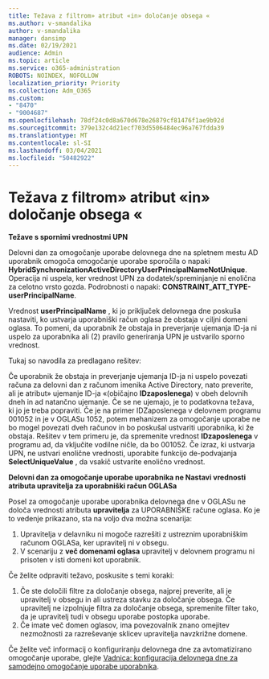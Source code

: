 ```yaml
---
title: Težava z filtrom» atribut «in» določanje obsega «
ms.author: v-smandalika
author: v-smandalika
manager: dansimp
ms.date: 02/19/2021
audience: Admin
ms.topic: article
ms.service: o365-administration
ROBOTS: NOINDEX, NOFOLLOW
localization_priority: Priority
ms.collection: Adm_O365
ms.custom:
- "8470"
- "9004687"
ms.openlocfilehash: 78df24c0d8a670d678e26879cf81476f1ae9b92d
ms.sourcegitcommit: 379e132c4d21ecf703d5506484ec96a767fdda39
ms.translationtype: MT
ms.contentlocale: sl-SI
ms.lasthandoff: 03/04/2021
ms.locfileid: "50482922"
---
```

# <a name="problem-with-attribute-and-scoping-filter"></a>Težava z filtrom» atribut «in» določanje obsega «

**Težave s spornimi vrednostmi UPN**

Delovni dan za omogočanje uporabe delovnega dne na spletnem mestu AD uporabnik omogoča omogočanje uporabe sporočila o napaki **HybridSynchronizationActiveDirectoryUserPrincipalNameNotUnique**. Operacija ni uspela, ker vrednost UPN za dodatek/spreminjanje ni enolična za celotno vrsto gozda. Podrobnosti o napaki: **CONSTRAINT_ATT_TYPE-userPrincipalName**.

Vrednost **userPrincipalName** , ki jo priključek delovnega dne poskuša nastaviti, ko ustvarja uporabniški račun oglasa že obstaja v ciljni domeni oglasa. To pomeni, da uporabnik že obstaja in preverjanje ujemanja ID-ja ni uspelo za uporabnika ali (2) pravilo generiranja UPN je ustvarilo sporno vrednost.

Tukaj so navodila za predlagano rešitev:

Če uporabnik že obstaja in preverjanje ujemanja ID-ja ni uspelo povezati računa za delovni dan z računom imenika Active Directory, nato preverite, ali je atribut» ujemanje ID-ja «(običajno **IDzaposlenega**) v obeh delovnih dneh in ad natančno ujemanje. Če se ne ujemajo, je to podatkovna težava, ki jo je treba popraviti. Če je na primer IDZaposlenega v delovnem programu 001052 in je v OGLASu 1052, potem mehanizem za omogočanje uporabe ne bo mogel povezati dveh računov in bo poskušal ustvariti uporabnika, ki že obstaja. Rešitev v tem primeru je, da spremenite vrednost **IDzaposlenega** v programu ad, da vključite vodilne ničle, da bo 001052.
Če izraz, ki ustvarja UPN, ne ustvari enolične vrednosti, uporabite funkcijo de-podvajanja **SelectUniqueValue** , da vsakič ustvarite enolično vrednost.

**Delovni dan za omogočanje uporabe uporabnika ne Nastavi vrednosti atributa upravitelja za uporabniški račun OGLASa**

Posel za omogočanje uporabe uporabnika delovnega dne v OGLASu ne določa vrednosti atributa **upravitelja** za UPORABNIŠKE račune oglasa. Ko je to vedenje prikazano, sta na voljo dva možna scenarija:

1. Upravitelja v delavniku ni mogoče razrešiti z ustreznim uporabniškim računom OGLASa, ker upravitelj ni v obsegu.
2. V scenariju z **več domenami oglasa** upravitelj v delovnem programu ni prisoten v isti domeni kot uporabnik.

Če želite odpraviti težavo, poskusite s temi koraki:

1. Če ste določili filtre za določanje obsega, najprej preverite, ali je upravitelj v obsegu in ali ustreza stavku za določanje obsega. Če upravitelj ne izpolnjuje filtra za določanje obsega, spremenite filter tako, da je upravitelj tudi v obsegu uporabe postopka uporabe.
2. Če imate več domen oglasov, ima povezovalnik znano omejitev nezmožnosti za razreševanje sklicev upravitelja navzkrižne domene.

Če želite več informacij o konfiguriranju delovnega dne za avtomatizirano omogočanje uporabe, glejte [Vadnica: konfiguracija delovnega dne za samodejno omogočanje uporabe uporabnika](https://docs.microsoft.com/azure/active-directory/saas-apps/workday-inbound-tutorial).













